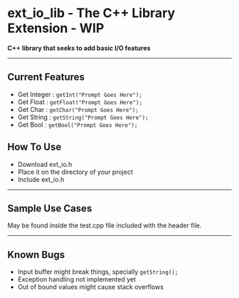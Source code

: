 # ext_io_lib - The C++ Library Extension - WIP
**C++ library that seeks to add basic I/O features**



---

## Current Features
- Get Integer : `getInt("Prompt Goes Here");`
- Get Float   : `getFloat("Prompt Goes Here");`
- Get Char    : `getChar("Prompt Goes Here");`
- Get String  : `getString("Prompt Goes Here");`
- Get Bool    : `getBool("Prompt Goes Here");`

## How To Use 
- Download ext_io.h
- Place it on the directory of your project
- Include ext_io.h


---

## Sample Use Cases
May be found inside the test.cpp file included with the header file.

---

## Known Bugs
- Input buffer might break things, specially `getString();`
- Exception handling not implemented yet
- Out of bound values might cause stack overflows